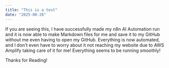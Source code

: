```yaml
---
title: "This is a test"
date: "2025-08-26"
---
```


If you are seeing this, I have successfully made my n8n AI Automation run and it is now able to make Markdown files for me and save it to my GitHub without me even having to open my GitHub. Everything is now automated, and I don't even have to worry about it not reaching my website due to AWS Amplify taking care of it for me! Everything seems to be running smoothly!

Thanks for Reading!